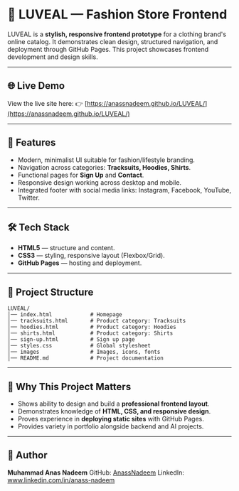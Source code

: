 # 👗 LUVEAL — Fashion Store Frontend

LUVEAL is a **stylish, responsive frontend prototype** for a clothing brand's online catalog. It demonstrates clean design, structured navigation, and deployment through GitHub Pages. This project showcases frontend development and design skills.

---

## 🌐 Live Demo

View the live site here:
👉 [https://anassnadeem.github.io/LUVEAL/](https://anassnadeem.github.io/LUVEAL/)

---

## 🚀 Features

* Modern, minimalist UI suitable for fashion/lifestyle branding.
* Navigation across categories: **Tracksuits, Hoodies, Shirts**.
* Functional pages for **Sign Up** and **Contact**.
* Responsive design working across desktop and mobile.
* Integrated footer with social media links: Instagram, Facebook, YouTube, Twitter.

---

## 🛠️ Tech Stack

* **HTML5** — structure and content.
* **CSS3** — styling, responsive layout (Flexbox/Grid).
* **GitHub Pages** — hosting and deployment.

---

## 📂 Project Structure

```
LUVEAL/
│── index.html            # Homepage
│── tracksuits.html       # Product category: Tracksuits
│── hoodies.html          # Product category: Hoodies
│── shirts.html           # Product category: Shirts
│── sign-up.html          # Sign up page
│── styles.css            # Global stylesheet
│── images                # Images, icons, fonts
│── README.md             # Project documentation
```

---

## 🎯 Why This Project Matters

* Shows ability to design and build a **professional frontend layout**.
* Demonstrates knowledge of **HTML, CSS, and responsive design**.
* Proves experience in **deploying static sites** with GitHub Pages.
* Provides variety in portfolio alongside backend and AI projects.

---

## 👤 Author

**Muhammad Anas Nadeem**
GitHub: [AnassNadeem](https://github.com/AnassNadeem)
LinkedIn: www.linkedin.com/in/anass-nadeem
